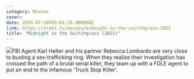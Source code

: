 ```yaml
---
category: Movies
cover: 
date: 2025-07-20T05:01:26.000000Z
link: https://trakt.tv/movies/midnight-in-the-switchgrass-2021
title: "Midnight in the Switchgrass (2021)"
---
```


![](https://walter-r2.trakt.tv/images/movies/000/537/217/fanarts/thumb/d3a554d27a.jpg)FBI Agent Karl Helter and his partner Rebecca Lombardo are very close to busting a sex-trafficking ring. When they realize their investigation has crossed the path of a brutal serial killer, they team up with a FDLE agent to put an end to the infamous 'Truck Stop Killer'.